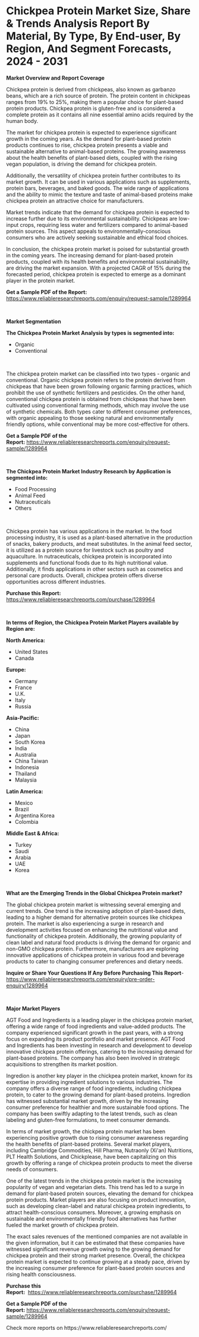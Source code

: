 <p><h1>Chickpea Protein Market Size, Share & Trends Analysis Report By Material, By Type, By End-user, By Region, And Segment Forecasts, 2024 - 2031</h1></p><p><strong>Market Overview and Report Coverage</strong></p>
<p><p>Chickpea protein is derived from chickpeas, also known as garbanzo beans, which are a rich source of protein. The protein content in chickpeas ranges from 19% to 25%, making them a popular choice for plant-based protein products. Chickpea protein is gluten-free and is considered a complete protein as it contains all nine essential amino acids required by the human body.</p><p>The market for chickpea protein is expected to experience significant growth in the coming years. As the demand for plant-based protein products continues to rise, chickpea protein presents a viable and sustainable alternative to animal-based proteins. The growing awareness about the health benefits of plant-based diets, coupled with the rising vegan population, is driving the demand for chickpea protein.</p><p>Additionally, the versatility of chickpea protein further contributes to its market growth. It can be used in various applications such as supplements, protein bars, beverages, and baked goods. The wide range of applications and the ability to mimic the texture and taste of animal-based proteins make chickpea protein an attractive choice for manufacturers.</p><p>Market trends indicate that the demand for chickpea protein is expected to increase further due to its environmental sustainability. Chickpeas are low-input crops, requiring less water and fertilizers compared to animal-based protein sources. This aspect appeals to environmentally-conscious consumers who are actively seeking sustainable and ethical food choices.</p><p>In conclusion, the chickpea protein market is poised for substantial growth in the coming years. The increasing demand for plant-based protein products, coupled with its health benefits and environmental sustainability, are driving the market expansion. With a projected CAGR of 15% during the forecasted period, chickpea protein is expected to emerge as a dominant player in the protein market.</p></p>
<p><strong>Get a Sample PDF of the Report:</strong> <a href="https://www.reliableresearchreports.com/enquiry/request-sample/1289964">https://www.reliableresearchreports.com/enquiry/request-sample/1289964</a></p>
<p>&nbsp;</p>
<p><strong>Market Segmentation</strong></p>
<p><strong>The Chickpea Protein Market Analysis by types is segmented into:</strong></p>
<p><ul><li>Organic</li><li>Conventional</li></ul></p>
<p>&nbsp;</p>
<p><p>The chickpea protein market can be classified into two types - organic and conventional. Organic chickpea protein refers to the protein derived from chickpeas that have been grown following organic farming practices, which prohibit the use of synthetic fertilizers and pesticides. On the other hand, conventional chickpea protein is obtained from chickpeas that have been cultivated using conventional farming methods, which may involve the use of synthetic chemicals. Both types cater to different consumer preferences, with organic appealing to those seeking natural and environmentally friendly options, while conventional may be more cost-effective for others.</p></p>
<p><strong>Get a Sample PDF of the Report:</strong>&nbsp;<a href="https://www.reliableresearchreports.com/enquiry/request-sample/1289964">https://www.reliableresearchreports.com/enquiry/request-sample/1289964</a></p>
<p>&nbsp;</p>
<p><strong>The Chickpea Protein Market Industry Research by Application is segmented into:</strong></p>
<p><ul><li>Food Processing</li><li>Animal Feed</li><li>Nutraceuticals</li><li>Others</li></ul></p>
<p>&nbsp;</p>
<p><p>Chickpea protein has various applications in the market. In the food processing industry, it is used as a plant-based alternative in the production of snacks, bakery products, and meat substitutes. In the animal feed sector, it is utilized as a protein source for livestock such as poultry and aquaculture. In nutraceuticals, chickpea protein is incorporated into supplements and functional foods due to its high nutritional value. Additionally, it finds applications in other sectors such as cosmetics and personal care products. Overall, chickpea protein offers diverse opportunities across different industries.</p></p>
<p><strong>Purchase this Report:</strong>&nbsp; <a href="https://www.reliableresearchreports.com/purchase/1289964">https://www.reliableresearchreports.com/purchase/1289964</a></p>
<p>&nbsp;</p>
<p><strong>In terms of Region, the Chickpea Protein Market Players available by Region are:</strong></p>
<p>
    <p> <strong> North America: </strong>
        <ul>
            <li>United States</li>
            <li>Canada</li>
        </ul>
        </p> 
    <p> <strong> Europe: </strong>
        <ul>
            <li>Germany</li>
            <li>France</li>
            <li>U.K.</li>
            <li>Italy</li>
            <li>Russia</li>
        </ul>
        </p> 
    <p> <strong> Asia-Pacific: </strong>
        <ul>
            <li>China</li>
            <li>Japan</li>
            <li>South Korea</li>
            <li>India</li>
            <li>Australia</li>
            <li>China Taiwan</li>
            <li>Indonesia</li>
            <li>Thailand</li>
            <li>Malaysia</li>
        </ul>
        </p> 
    <p> <strong> Latin America: </strong>
        <ul>
            <li>Mexico</li>
            <li>Brazil</li>
            <li>Argentina Korea</li>
            <li>Colombia</li>
        </ul>
        </p> 
    <p> <strong> Middle East & Africa: </strong>
        <ul>
            <li>Turkey</li>
            <li>Saudi</li>
            <li>Arabia</li>
            <li>UAE</li>
            <li>Korea</li>
        </ul>
    </p>
    </p>
<p>&nbsp;</p>
<p><strong>What are the Emerging Trends in the Global Chickpea Protein market?</strong></p>
<p><p>The global chickpea protein market is witnessing several emerging and current trends. One trend is the increasing adoption of plant-based diets, leading to a higher demand for alternative protein sources like chickpea protein. The market is also experiencing a surge in research and development activities focused on enhancing the nutritional value and functionality of chickpea protein. Additionally, the growing popularity of clean label and natural food products is driving the demand for organic and non-GMO chickpea protein. Furthermore, manufacturers are exploring innovative applications of chickpea protein in various food and beverage products to cater to changing consumer preferences and dietary needs.</p></p>
<p><strong>Inquire or Share Your Questions If Any Before Purchasing This Report</strong>- <a href="https://www.reliableresearchreports.com/enquiry/pre-order-enquiry/1289964">https://www.reliableresearchreports.com/enquiry/pre-order-enquiry/1289964</a></p>
<p>&nbsp;</p>
<p><strong>Major Market Players</strong></p>
<p><p>AGT Food and Ingredients is a leading player in the chickpea protein market, offering a wide range of food ingredients and value-added products. The company experienced significant growth in the past years, with a strong focus on expanding its product portfolio and market presence. AGT Food and Ingredients has been investing in research and development to develop innovative chickpea protein offerings, catering to the increasing demand for plant-based proteins. The company has also been involved in strategic acquisitions to strengthen its market position.</p><p>Ingredion is another key player in the chickpea protein market, known for its expertise in providing ingredient solutions to various industries. The company offers a diverse range of food ingredients, including chickpea protein, to cater to the growing demand for plant-based proteins. Ingredion has witnessed substantial market growth, driven by the increasing consumer preference for healthier and more sustainable food options. The company has been swiftly adapting to the latest trends, such as clean labeling and gluten-free formulations, to meet consumer demands.</p><p>In terms of market growth, the chickpea protein market has been experiencing positive growth due to rising consumer awareness regarding the health benefits of plant-based proteins. Several market players, including Cambridge Commodities, Hill Pharma, Nutraonly (Xi'an) Nutritions, PLT Health Solutions, and Chickplease, have been capitalizing on this growth by offering a range of chickpea protein products to meet the diverse needs of consumers.</p><p>One of the latest trends in the chickpea protein market is the increasing popularity of vegan and vegetarian diets. This trend has led to a surge in demand for plant-based protein sources, elevating the demand for chickpea protein products. Market players are also focusing on product innovation, such as developing clean-label and natural chickpea protein ingredients, to attract health-conscious consumers. Moreover, a growing emphasis on sustainable and environmentally friendly food alternatives has further fueled the market growth of chickpea protein.</p><p>The exact sales revenues of the mentioned companies are not available in the given information, but it can be estimated that these companies have witnessed significant revenue growth owing to the growing demand for chickpea protein and their strong market presence. Overall, the chickpea protein market is expected to continue growing at a steady pace, driven by the increasing consumer preference for plant-based protein sources and rising health consciousness.</p></p>
<p><strong>Purchase this Report:</strong>&nbsp;&nbsp;<a href="https://www.reliableresearchreports.com/purchase/1289964">https://www.reliableresearchreports.com/purchase/1289964</a></p>
<p></p>
<p><strong>Get a Sample PDF of the Report:</strong>&nbsp;<a href="https://www.reliableresearchreports.com/enquiry/request-sample/1289964">https://www.reliableresearchreports.com/enquiry/request-sample/1289964</a></p>
<p>Check more reports on https://www.reliableresearchreports.com/</p>